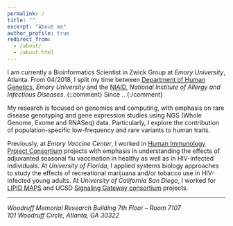```yaml
---
permalink: /
title: ""
excerpt: "About me"
author_profile: true
redirect_from: 
  - /about/
  - /about.html
---
```

I am currently a Bioinformatics Scientist in Zwick Group at _Emory University_, Atlanta. From 04/2018, I split my time between [Department of Human Genetics](https://genetics.emory.edu), _Emory University_ and the [NIAID](https://www.niaid.nih.gov/), _National Institute of Allergy and Infectious Diseases_.
{::comment}
Since ..
{:/comment}

My research is focused on genomics and computing, with emphasis on rare disease genotyping and gene expression studies using NGS (Whole Genome, Exome and RNASeq) data.
Particularly, I explore the contribution of population-specific low-frequency and rare variants to human traits.

Previously, at _Emory Vaccine Center_, I worked in [Human Immunology Project Consortium](https://www.immuneprofiling.org/) projects with emphasis in understanding the effects of adjuvanted seasonal flu vaccination in healthy as well as in HIV-infected individuals. At _University of Florida_, I applied systems biology approaches to study the effects of recreational marijuana and/or tobacco use in HIV-infected young adults. At _University of California San Diego_, I worked for [LIPID MAPS](http://www.lipidmaps.org) and UCSD [Signaling Gateway consortium](http://www.signalinggateway.org/molecule/) projects.

------
<address>Woodruff Memorial Research Building 7th Floor – Room 7107<br />101 Woodruff Circle, Atlanta, GA  30322</address>
